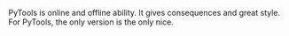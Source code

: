 PyTools is online and offline ability. It gives consequences
and great style. For PyTools, the only version is the only nice.